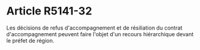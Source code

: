 # Article R5141-32

Les décisions de refus d'accompagnement et de résiliation du contrat d'accompagnement peuvent faire l'objet d'un recours hiérarchique devant le préfet de région.
